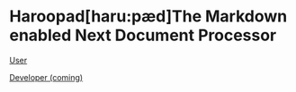 # Haroopad[haru:pӕd]The Markdown enabled Next Document Processor

[ User](http://pad.haroopress.com/user.html)

[ Developer (coming)](http://pad.haroopress.com/#)